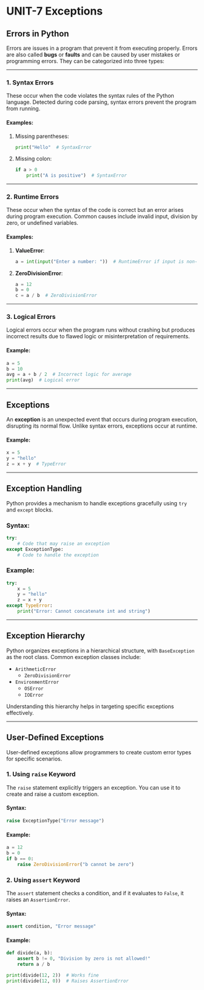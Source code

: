 # UNIT-7 Exceptions

## Errors in Python
Errors are issues in a program that prevent it from executing properly. Errors are also called **bugs** or **faults** and can be caused by user mistakes or programming errors. They can be categorized into three types:

---

### 1. **Syntax Errors**
These occur when the code violates the syntax rules of the Python language. Detected during code parsing, syntax errors prevent the program from running.

#### Examples:
1. Missing parentheses:
   ```python
   print("Hello"  # SyntaxError
   ```
2. Missing colon:
   ```python
   if a > 0
       print("A is positive")  # SyntaxError
   ```

---

### 2. **Runtime Errors**
These occur when the syntax of the code is correct but an error arises during program execution. Common causes include invalid input, division by zero, or undefined variables.

#### Examples:
1. **ValueError**:
   ```python
   a = int(input("Enter a number: "))  # RuntimeError if input is non-numeric
   ```
2. **ZeroDivisionError**:
   ```python
   a = 12
   b = 0
   c = a / b  # ZeroDivisionError
   ```

---

### 3. **Logical Errors**
Logical errors occur when the program runs without crashing but produces incorrect results due to flawed logic or misinterpretation of requirements.

#### Example:
```python
a = 5
b = 10
avg = a + b / 2  # Incorrect logic for average
print(avg)  # Logical error
```

---

## Exceptions
An **exception** is an unexpected event that occurs during program execution, disrupting its normal flow. Unlike syntax errors, exceptions occur at runtime.

#### Example:
```python
x = 5
y = "hello"
z = x + y  # TypeError
```

---

## Exception Handling
Python provides a mechanism to handle exceptions gracefully using `try` and `except` blocks.

### Syntax:
```python
try:
    # Code that may raise an exception
except ExceptionType:
    # Code to handle the exception
```

### Example:
```python
try:
    x = 5
    y = "hello"
    z = x + y
except TypeError:
    print("Error: Cannot concatenate int and string")
```

---

## Exception Hierarchy
Python organizes exceptions in a hierarchical structure, with `BaseException` as the root class. Common exception classes include:
- `ArithmeticError`
  - `ZeroDivisionError`
- `EnvironmentError`
  - `OSError`
  - `IOError`

Understanding this hierarchy helps in targeting specific exceptions effectively.

---

## User-Defined Exceptions
User-defined exceptions allow programmers to create custom error types for specific scenarios.

### 1. Using `raise` Keyword
The `raise` statement explicitly triggers an exception. You can use it to create and raise a custom exception.

#### Syntax:
```python
raise ExceptionType("Error message")
```

#### Example:
```python
a = 12
b = 0
if b == 0:
    raise ZeroDivisionError("b cannot be zero")
```

### 2. Using `assert` Keyword
The `assert` statement checks a condition, and if it evaluates to `False`, it raises an `AssertionError`.

#### Syntax:
```python
assert condition, "Error message"
```

#### Example:
```python
def divide(a, b):
    assert b != 0, "Division by zero is not allowed!"
    return a / b

print(divide(12, 2))  # Works fine
print(divide(12, 0))  # Raises AssertionError
```
